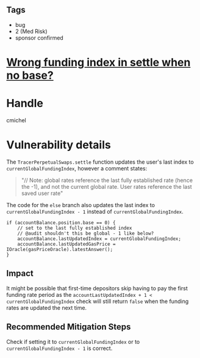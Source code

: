 ## Tags

- bug
- 2 (Med Risk)
- sponsor confirmed

# [Wrong funding index in settle when no base?](https://github.com/code-423n4/2021-06-tracer-findings/issues/106) 

# Handle

cmichel


# Vulnerability details

The `TracerPerpetualSwaps.settle` function updates the user's last index to `currentGlobalFundingIndex`, however a comment states:

> "// Note: global rates reference the last fully established rate (hence the -1), and not the current global rate. User rates reference the last saved user rate"

The code for the `else` branch also updates the last index to `currentGlobalFundingIndex - 1` instead of `currentGlobalFundingIndex`.

```solidity
if (accountBalance.position.base == 0) {
    // set to the last fully established index
    // @audit shouldn't this be global - 1 like below?
    accountBalance.lastUpdatedIndex = currentGlobalFundingIndex;
    accountBalance.lastUpdatedGasPrice = IOracle(gasPriceOracle).latestAnswer();
}
```


## Impact
It might be possible that first-time depositors skip having to pay the first funding rate period as the `accountLastUpdatedIndex + 1 < currentGlobalFundingIndex` check will still return `false` when the funding rates are updated the next time.

## Recommended Mitigation Steps
Check if setting it to `currentGlobalFundingIndex` or to `currentGlobalFundingIndex - 1` is correct.

